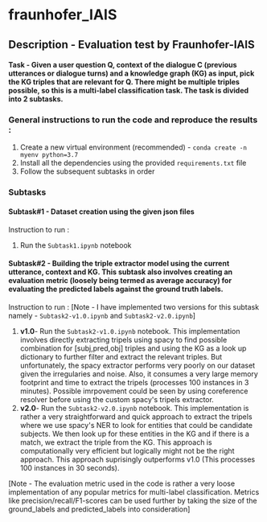 # fraunhofer_IAIS
## Description - Evaluation test by Fraunhofer-IAIS

#### Task - Given a user question Q, context of the dialogue C (previous utterances or dialogue turns) and a knowledge graph (KG) as input, pick the KG triples that are relevant for Q. There might be multiple triples possible, so this is a multi-label classification task. The task is divided into 2 subtasks. 

### General instructions to run the code and reproduce the results : 
1. Create a new virtual environment (recommended) - `conda create -n myenv python=3.7`
2. Install all the dependencies using the provided `requirements.txt` file
3. Follow the subsequent subtasks in order 

### Subtasks

#### Subtask#1 - Dataset creation using the given json files
Instruction to run :
1. Run the `Subtask1.ipynb` notebook

#### Subtask#2 - Building the triple extractor model using the current utterance, context and KG. This subtask also involves creating an evaluation metric (loosely being termed as average accuracy) for evaluating the predicted labels against the ground truth labels. 
Instruction to run :
[Note - I have implemented two versions for this subtask namely - `Subtask2-v1.0.ipynb` and `Subtask2-v2.0.ipynb`]
1. __v1.0__- Run the `Subtask2-v1.0.ipynb` notebook. This implementation involves directly extracting tripels using spacy to find possible combination for [subj,pred,obj] triples and using the KG as a look up dictionary to further filter and extract the relevant triples. But unfortunately, the spacy extractor performs very poorly on our dataset given the irregularies and noise. Also, it consumes a very large memory footprint and time to extract the tripels (processes 100 instances in 3 minutes). Possible imrpovement could be seen by using coreference resolver before using the custom spacy's tripels extractor.
2.  __v2.0__- Run the `Subtask2-v2.0.ipynb` notebook. This implementation is rather a very straightforward and quick approach to extract the tripels where we use spacy's NER to look for entities that could be candidate subjects. We then look up for these entities in the KG and if there is a match, we extract the triple from the KG. This approach is computationally very efficient but logically might not be the right approach. This approach suprisingly outperforms v1.0 (This processes 100 instances in 30 seconds).

[Note - The evaluation metric used in the code is rather a very loose implementation of any popular metrics for multi-label classification. Metrics like precision/recall/F1-scores can be used further by taking the size of the ground_labels and predicted_labels into consideration]  



